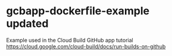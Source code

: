 # gcbapp-dockerfile-example updated
Example used in the Cloud Build GitHub app tutorial
https://cloud.google.com/cloud-build/docs/run-builds-on-github

